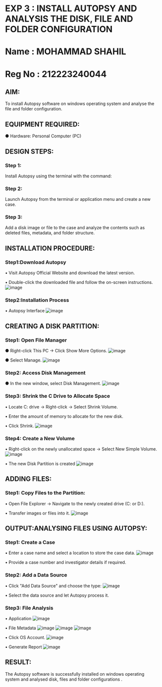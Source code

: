 # EXP 3 : INSTALL AUTOPSY AND ANALYSIS THE DISK, FILE AND FOLDER CONFIGURATION

# Name : MOHAMMAD SHAHIL
# Reg No : 212223240044
## AIM:
To install Autopsy software on windows operating system and analyse the file
and folder configuration.

## EQUIPMENT REQUIRED:
  ●	Hardware: Personal Computer (PC)


## DESIGN STEPS:
### Step 1:
Install Autopsy using the terminal with the command:

### Step 2:
Launch Autopsy from the terminal or application menu and create a new case.

### Step 3:
Add a disk image or file to the case and analyze the contents such as deleted files, metadata, and folder structure.

## INSTALLATION PROCEDURE:
### Step1:Download Autopsy
  •	Visit Autopsy Official Website and download the latest version.
  
  •	Double-click the downloaded file and follow the on-screen instructions.
  ![image](https://github.com/user-attachments/assets/a461c230-7211-4c06-9a80-e809c5dbdb5c)

### Step2:Installation Process
 
  •	Autopsy Interface
  ![image](https://github.com/user-attachments/assets/eea203a8-9052-4970-bf73-462cfc76d12f)

## CREATING A DISK PARTITION:
### Step1: Open File Manager
  ●	Right-click This PC → Click Show More Options.
  ![image](https://github.com/user-attachments/assets/6de2adfc-4922-48eb-8b77-3750b9a45dcf)

  ●	Select Manage.
  ![image](https://github.com/user-attachments/assets/7680a4e8-15e6-4207-b0a8-0a1c47fd5216)

### Step2: Access Disk Management
  ●	In the new window, select Disk Management.
  ![image](https://github.com/user-attachments/assets/5d48fd2b-392f-42f1-839a-de7164b72045)

### Step3: Shrink the C Drive to Allocate Space
  •	Locate C: drive → Right-click → Select Shrink Volume.
  
  •	Enter the amount of memory to allocate for the new disk.
  
  •	Click Shrink.
  ![image](https://github.com/user-attachments/assets/a950fb71-3105-4903-a524-e3b28a246047)

### Step4: Create a New Volume
  •	Right-click on the newly unallocated space → Select New Simple Volume.
  ![image](https://github.com/user-attachments/assets/41e9c6cb-977b-4d6e-a68c-a362ac0e838d)


 

  •	The new Disk Partition is created
  ![image](https://github.com/user-attachments/assets/667a1eaa-ace8-43ff-9119-c9070b5febc7)

## ADDING FILES:
### Step1: Copy Files to the Partition:
  •	Open File Explorer → Navigate to the newly created drive (C: or D:).
  
  •	Transfer images or files into it.
 ![image](https://github.com/user-attachments/assets/933643f8-2f10-4a3a-9afa-5e76bc2981e2)


## OUTPUT:ANALYSING FILES USING AUTOPSY:

### Step1: Create a Case
  •	Enter a case name and select a location to store the case data.
  ![image](https://github.com/user-attachments/assets/5f930b4e-9286-4f92-91bd-be21fb4ce196)

  •	Provide a case number and investigator details if required.

### Step2: Add a Data Source
  •	Click "Add Data Source" and choose the type:
  ![image](https://github.com/user-attachments/assets/ed2c753b-08d9-4874-bf73-82531e725910)

  •	Select the data source and let Autopsy process it.
### Step3: File Analysis
  •	Application
  ![image](https://github.com/user-attachments/assets/a6ad52b4-d285-4a65-9560-4d6fc7b02981)


  •	File Metadata
  ![image](https://github.com/user-attachments/assets/6c9a744c-b027-48d5-8287-29d8bdd754dd)
  ![image](https://github.com/user-attachments/assets/4b4ecec7-1add-4e1f-9562-d1b3d939801f)
  ![image](https://github.com/user-attachments/assets/7dab9ed2-3371-4a38-8092-4f85035fc9b5)

  •	Click OS Account.
  ![image](https://github.com/user-attachments/assets/15afdaff-dacf-4af6-b496-257bc27530c7)

  •	Generate Report
  ![image](https://github.com/user-attachments/assets/d3169b7f-429d-494a-8124-cb094e4bde1f)



## RESULT:
The Autopsy software is successfully installed on windows operating system and 
analysed disk, files and folder configurations .

